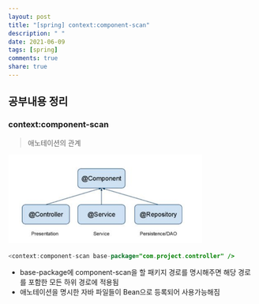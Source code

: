 ```yaml
---
layout: post
title: "[spring] context:component-scan"
description: " "
date: 2021-06-09
tags: [spring]
comments: true
share: true
---
```


## 공부내용 정리

### context:component-scan

>  애노테이션의 관계

<img src="./image/component.PNG" style="zoom:67%;" />

```java
<context:component-scan base-package="com.project.controller" />
```

- base-package에 component-scan을 할 패키지 경로를 명시해주면 해당 경로를 포함한 모든 하위 경로에 적용됨
- 애노테이션을 명시한 자바 파일들이 Bean으로 등록되어 사용가능해짐
